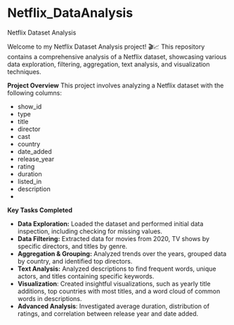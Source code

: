 # Netflix_DataAnalysis
Netflix Dataset Analysis

Welcome to my Netflix Dataset Analysis project! 🎬📈 This repository contains a comprehensive analysis of a Netflix dataset, showcasing various data exploration, filtering, aggregation, text analysis, and visualization techniques.

**Project Overview**
This project involves analyzing a Netflix dataset with the following columns:
- show_id
- type
- title
- director
- cast
- country
- date_added
- release_year
- rating
- duration
- listed_in
- description
- 
**Key Tasks Completed**
- **Data Exploration:** Loaded the dataset and performed initial data inspection, including checking for missing values.
- **Data Filtering:** Extracted data for movies from 2020, TV shows by specific directors, and titles by genre.
- **Aggregation & Grouping:** Analyzed trends over the years, grouped data by country, and identified top directors.
- **Text Analysis:** Analyzed descriptions to find frequent words, unique actors, and titles containing specific keywords.
- **Visualization**: Created insightful visualizations, such as yearly title additions, top countries with most titles, and a word cloud of common words in descriptions.
- **Advanced Analysis**: Investigated average duration, distribution of ratings, and correlation between release year and date added.

